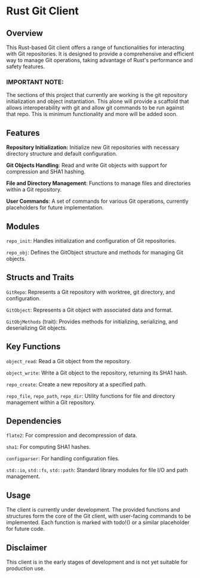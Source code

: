 # Rust Git Client
## Overview
This Rust-based Git client offers a range of functionalities for interacting with Git repositories. It is designed to provide a comprehensive and efficient way to manage Git operations, taking advantage of Rust's performance and safety features.

### IMPORTANT NOTE: 
The sections of this project that currently are working is the git repository initialization and object instantiation. This alone will provide a scaffold that allows interoperability with git and allow git commands to be run against that repo. This is minimum functionality and more will be added soon.

## Features
__Repository Initialization:__ Initialize new Git repositories with necessary directory structure and default configuration.

__Git Objects Handling__: Read and write Git objects with support for compression and SHA1 hashing.

__File and Directory Management__: Functions to manage files and directories within a Git repository.

__User Commands__: A set of commands for various Git operations, currently placeholders for future implementation.

## Modules
`repo_init`: Handles initialization and configuration of Git repositories.

`repo_obj`: Defines the GitObject structure and methods for managing Git objects.

## Structs and Traits
`GitRepo`: Represents a Git repository with worktree, git directory, and configuration.

`GitObject`: Represents a Git object with associated data and format.

`GitObjMethods` (trait): Provides methods for initializing, serializing, and deserializing Git objects.

## Key Functions
`object_read`: Read a Git object from the repository.

`object_write`: Write a Git object to the repository, returning its SHA1 hash.

`repo_create`: Create a new repository at a specified path.

`repo_file`, `repo_path`, `repo_dir`: Utility functions for file and directory management within a Git repository.

## Dependencies
`flate2`: For compression and decompression of data.

`sha1`: For computing SHA1 hashes.

`configparser`: For handling configuration files.

`std::io`, `std::fs`, `std::path`: Standard library modules for file I/O and path management.

## Usage
The client is currently under development. The provided functions and structures form the core of the Git client, with user-facing commands to be implemented. Each function is marked with todo!() or a similar placeholder for future code.

## Disclaimer
This client is in the early stages of development and is not yet suitable for production use.